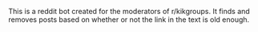 This is a reddit bot created for the moderators of r/kikgroups.
It finds and removes posts based on whether or not the link in the text is old enough.

